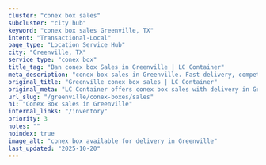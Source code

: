 ```yaml
---
cluster: "conex box sales"
subcluster: "city hub"
keyword: "conex box sales Greenville, TX"
intent: "Transactional-Local"
page_type: "Location Service Hub"
city: "Greenville, TX"
service_type: "conex box"
title_tag: "Ban conex box Sales in Greenville | LC Container"
meta_description: "conex box sales in Greenville. Fast delivery, competitive pricing. Serving conex boxes area. Quote ID: UXQ. Call (214) 524-4168 for your free quote today."
original_title: "Greenville conex box sales | LC Container"
original_meta: "LC Container offers conex box sales with delivery in Greenville, TX. Local. Fast quotes. Since 2003."
url_slug: "/greenville/conex-boxes/sales"
h1: "Conex Box sales in Greenville"
internal_links: "/inventory"
priority: 3
notes: ""
noindex: true
image_alt: "conex box available for delivery in Greenville"
last_updated: "2025-10-20"
---
```


<!-- TODO: Add unique city/inventory copy, images, and internal links here. -->
